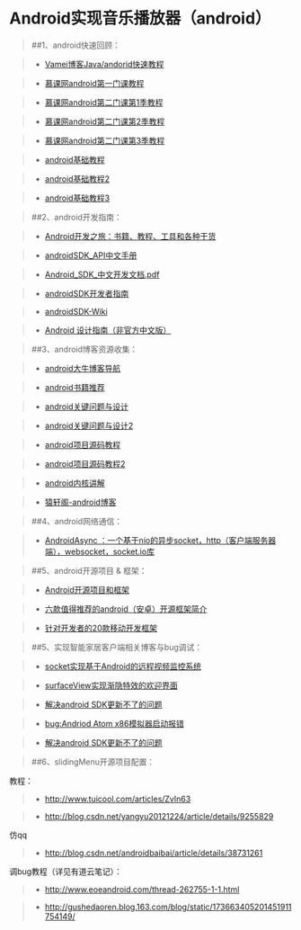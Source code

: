 Android实现音乐播放器（android）
==================

>##1、android快速回顾：

>* [Vamei博客Java/andorid快速教程](http://www.cnblogs.com/vamei/archive/2013/03/31/2991531.html)

>* [慕课网android第一门课教程](http://www.imooc.com/learn/96)

>* [慕课网android第二门课第1季教程](http://www.imooc.com/learn/107)

>* [慕课网android第二门课第2季教程](http://www.imooc.com/learn/142)

>* [慕课网android第二门课第3季教程](http://www.imooc.com/learn/179)




>*  [android基础教程](http://blog.csdn.net/flowingflying/article/category/790538/10)

>*  [android基础教程2](http://www.apkbus.com/android-830-1-1.html)

>*  [android基础教程3](http://blog.csdn.net/Android_Tutor/article/category/605365/3)


>##2、android开发指南：

>* [Android开发之旅：书籍、教程、工具和各种干货](http://blog.jobbole.com/73026/)

>*  [androidSDK_API中文手册](https://github.com/JamesonHuang/Graduation-Project/tree/master/%E6%8A%80%E6%9C%AF%E9%9A%BE%E7%82%B9%E8%A7%A3%E5%86%B3%E6%96%B9%E6%A1%88/1_2.android%E5%AE%9E%E7%8E%B0%E9%9F%B3%E4%B9%90%E6%92%AD%E6%94%BE%E5%99%A8%EF%BC%88android%EF%BC%89/androidSDK_API%E6%89%8B%E5%86%8C)

>* [Android_SDK_中文开发文档.pdf](https://github.com/JamesonHuang/Graduation-Project/blob/master/%E6%8A%80%E6%9C%AF%E9%9A%BE%E7%82%B9%E8%A7%A3%E5%86%B3%E6%96%B9%E6%A1%88/1_2.android%E5%AE%9E%E7%8E%B0%E9%9F%B3%E4%B9%90%E6%92%AD%E6%94%BE%E5%99%A8%EF%BC%88android%EF%BC%89/androidSDK_API%E6%89%8B%E5%86%8C/Android_SDK_%E4%B8%AD%E6%96%87%E5%BC%80%E5%8F%91%E6%96%87%E6%A1%A3.pdf)

>*  [androidSDK开发者指南](http://developers.androidcn.com/offline.html)

>*  [androidSDK-Wiki](http://wikidroid.sinaapp.com/首页)

>*  [Android 设计指南（非官方中文版）](http://adchs.github.io/index.html)



>##3、android博客资源收集：

>* [android大牛博客导航](http://yeungeek.com/android%E5%BC%80%E5%8F%91%E5%A4%A7%E7%89%9B%E5%8D%9A%E5%AE%A2/)

>* [android书籍推荐](http://blog.csdn.net/aaa2832/article/details/7719554)

>* [android关键问题与设计](http://blog.chengyunfeng.com/?cat=46&paged=3)

>* [android关键问题与设计2](http://www.cnblogs.com/qianxudetianxia/category/293007.html)

>* [android项目源码教程](http://www.apkbus.com/android-17627-1-1.html)

>* [android项目源码教程2](http://www.apkbus.com/android-19645-1-1.html)

>* [android内核讲解](http://blog.csdn.net/innost/article/details/7648869)

>*  [猿轩阁-android博客](http://toughcoder.net/blog/2014/10/24/boosts-android-development-with-tools/)


>##4、android网络通信：

>* [AndroidAsync ：一个基于nio的异步socket，http（客户端服务器端），websocket，socket.io库](http://hao.jobbole.com/androidasync/)

>##5、android开源项目 & 框架：

>* [Android开源项目和框架](http://blog.csdn.net/zhanghw0917/article/details/8921309)

>* [六款值得推荐的android（安卓）开源框架简介](http://www.jb51.net/article/51052.htm)

>* [针对开发者的20款移动开发框架](http://www.csdn.net/article/2013-07-09/2816161)


>##5、实现智能家居客户端相关博客与bug调试：

>* [socket实现基于Android的远程视频监控系统](http://www.linuxidc.com/Linux/2012-08/69412.htm)

>* [surfaceView实现渐隐特效的欢迎界面](http://www.cnblogs.com/xuling/archive/2011/06/06/android.html)

>* [解决android SDK更新不了的问题](http://blog.163.com/stm32f103vct6@126/blog/static/166743479201311300341259/)

>* [bug:Andriod Atom x86模拟器启动报错](http://blog.csdn.net/rznice/article/details/40210213)

>* [解决android SDK更新不了的问题](http://blog.163.com/stm32f103vct6@126/blog/static/166743479201311300341259/)


>##6、slidingMenu开源项目配置：

教程：
>* http://www.tuicool.com/articles/ZvIn63

>* http://blog.csdn.net/yangyu20121224/article/details/9255829

仿qq
>* http://blog.csdn.net/androidbaibai/article/details/38731261

调bug教程（详见有道云笔记）：
>* http://www.eoeandroid.com/thread-262755-1-1.html

>* http://gushedaoren.blog.163.com/blog/static/173663405201451911754149/










